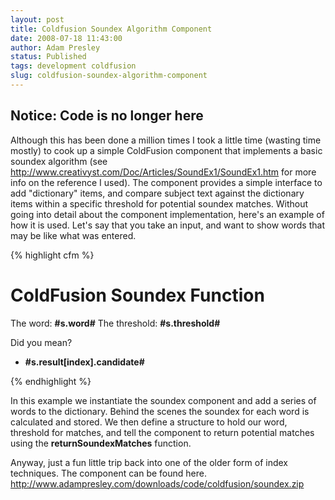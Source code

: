 ```yaml
---
layout: post
title: Coldfusion Soundex Algorithm Component
date: 2008-07-18 11:43:00
author: Adam Presley
status: Published
tags: development coldfusion
slug: coldfusion-soundex-algorithm-component
---
```


## Notice: Code is no longer here

Although this has been done a million times I took a little time
(wasting time mostly) to cook up a simple ColdFusion component that
implements a basic soundex algorithm (see
<http://www.creativyst.com/Doc/Articles/SoundEx1/SoundEx1.htm> for more
info on the reference I used). The component provides a simple interface
to add "dictionary" items, and compare subject text against the
dictionary items within a specific threshold for potential soundex
matches. Without going into detail about the component implementation, here's an
example of how it is used. Let's say that you take an input, and want to
show words that may be like what was entered.  
  
{% highlight cfm %}
<!---
	Instantiate the soundex component, and a structure for
	storage.
--->
<h1>ColdFusion Soundex Function</h1>

The word: <strong>#s.word#</strong>
The threshold: <strong>#s.threshold#</strong>

Did you mean? 
<ul>
	<li><strong>#s.result[index].candidate#</strong></li>
</ul>
{% endhighlight %}

In this example we instantiate the soundex component and add a series of
words to the dictionary. Behind the scenes the soundex for each word is
calculated and stored. We then define a structure to hold our word,
threshold for matches, and tell the component to return potential
matches using the **returnSoundexMatches** function.  
  
Anyway, just a fun little trip back into one of the older form of index
techniques. The component can be found here.
<http://www.adampresley.com/downloads/code/coldfusion/soundex.zip>

